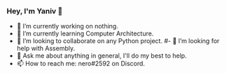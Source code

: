 ### Hey, I'm Yaniv 👋



- 🔭 I’m currently working on nothing.
- 🌱 I’m currently learning Computer Architecture.
- 👯 I’m looking to collaborate on any Python project.
#- 🤔 I’m looking for help with Assembly.
- 💬 Ask me about anything in general, I'll do my best to help.
- 📫 How to reach me: nero#2592 on Discord.
